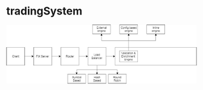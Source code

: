 # tradingSystem

<img width="1032" alt="flow-image" src="https://github.com/cyberlathe/tradingSystem/blob/master/docs/architecture.jpg" style="max-width:100%;">
